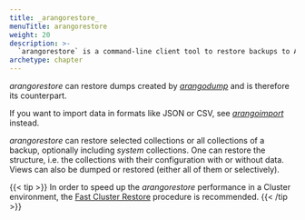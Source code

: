 ```yaml
---
title: _arangorestore_
menuTitle: arangorestore
weight: 20
description: >-
  `arangorestore` is a command-line client tool to restore backups to ArangoDB servers
archetype: chapter
---
```

_arangorestore_ can restore dumps created by [_arangodump_](../arangodump/_index.md)
and is therefore its counterpart.

If you want to import data in formats like JSON or CSV, see
[_arangoimport_](../arangoimport/_index.md) instead.

_arangorestore_ can restore selected collections or all collections of a backup,
optionally including _system_ collections. One can restore the structure, i.e.
the collections with their configuration with or without data.
Views can also be dumped or restored (either all of them or selectively).

{{< tip >}}
In order to speed up the _arangorestore_ performance in a Cluster environment,
the [Fast Cluster Restore](fast-cluster-restore.md)
procedure is recommended.
{{< /tip >}}
